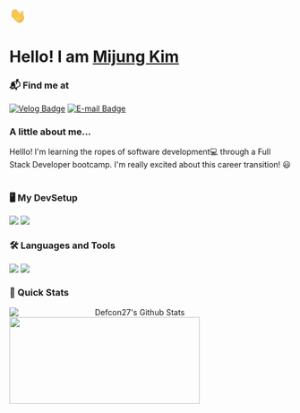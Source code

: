 <img width="30px" margin="0px" src="https://raw.githubusercontent.com/ABSphreak/ABSphreak/master/gifs/Hi.gif">
<h1>Hello! I am <a href="https://github.com/Defcon27">Mijung Kim</a> </h1>
</h1>

### 📬 Find me at
[![Velog Badge](https://velog-readme-stats.vercel.app/api/badge?name=Velog)](https://velog.io/@kimmy25312)
[![E-mail Badge](https://img.shields.io/badge/-Gmail-d14836?style=flat-square&logo=Gmail&logoColor=white&link=mailto:mj10283@naver.com)](mailto:mj10283@naver.com)



### A little about me... 
Helllo! I'm learning the ropes of software development💻 through a Full Stack Developer bootcamp. I'm really excited about this career transition!  😃<br/><br/>



### 🖥️ My DevSetup
<img src="https://img.shields.io/badge/Windows-555555.svg?&style=flat-square&logo=windows&logoColor=0078D6"> <img src="https://img.shields.io/badge/VS Code-555555?style=flat-square&logo=visual-studio-code&logoColor=007ACC"> 

### 🛠 Languages and Tools

<img src="https://img.shields.io/badge/CSS3-1572B6?style=flat-square&logo=CSS3&logoColor=white"/> </t>
<img src="https://img.shields.io/badge/HTML5-E34F26?style=flat-square&logo=HTML5&logoColor=white"/> 


### 🚀 Quick Stats
<p align="center">
<img width="450" align="left" src="https://github-readme-stats-defcon27.vercel.app/api?username=mjkim41&show_icons=true&line_height=21&theme=react" alt="Defcon27's Github Stats" />

<img width="340" height="155" align="center" 
     src="https://github-readme-stats-defcon27.vercel.app/api/top-langs/?username=mjkim41&langs_count=6&hide=handlebars,jupyter notebook,css&theme=react&line_height=27&layout=compact" />
</p>
